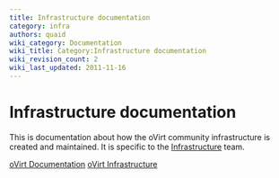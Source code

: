 ```yaml
---
title: Infrastructure documentation
category: infra
authors: quaid
wiki_category: Documentation
wiki_title: Category:Infrastructure documentation
wiki_revision_count: 2
wiki_last_updated: 2011-11-16
---
```


# Infrastructure documentation

This is documentation about how the oVirt community infrastructure is created and maintained. It is specific to the [Infrastructure](Infrastructure) team.

[oVirt Documentation](Category:Documentation) [oVirt Infrastructure](Category:Infrastructure)
